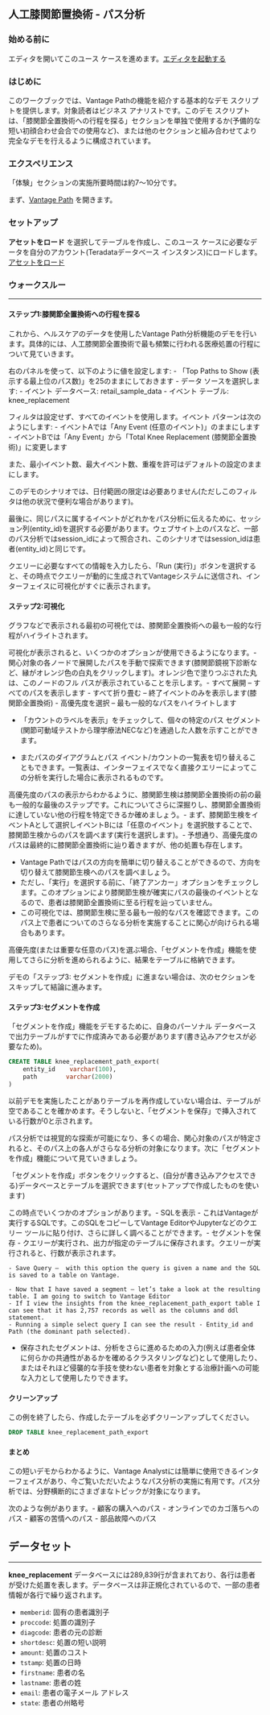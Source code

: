 人工膝関節置換術 - パス分析
---------------------------

### 始める前に

エディタを開いてこのユース ケースを進めます。[エディタを起動する](#data=%7B%22navigateTo%22:%22editor%22%7D)

### はじめに

このワークブックでは、Vantage Pathの機能を紹介する基本的なデモ スクリプトを提供します。対象読者はビジネス アナリストです。このデモ スクリプトは、「膝関節全置換術への行程を探る」セクションを単独で使用するか(予備的な短い初顔合わせ会合での使用など)、または他のセクションと組み合わせてより完全なデモを行えるように構成されています。

### エクスペリエンス

「体験」セクションの実施所要時間は約7～10分です。

まず、[Vantage Path](/path-analyzer) を開きます。

### セットアップ

**アセットをロード** を選択してテーブルを作成し、このユース ケースに必要なデータを自分のアカウント(Teradataデータベース インスタンス)にロードします。[アセットをロード](#data=%7B%22id%22:%22KneeReplacement%22%7D)

### ウォークスルー

------------------------------------------------------------------------

#### ステップ1:膝関節全置換術への行程を探る

これから、ヘルスケアのデータを使用したVantage Path分析機能のデモを行います。具体的には、人工膝関節全置換術で最も頻繁に行われる医療処置の行程について見ていきます。

右のパネルを使って、以下のように値を設定します: - 「Top Paths to Show (表示する最上位のパス数)」を25のままにしておきます - データ ソースを選択します: - イベント データベース: retail\_sample\_data - イベント テーブル: knee\_replacement

フィルタは設定せず、すべてのイベントを使用します。イベント パターンは次のようにします: - イベントAでは「Any Event (任意のイベント)」のままにします - イベントBでは「Any Event」から「Total Knee Replacement (膝関節全置換術)」に変更します

また、最小イベント数、最大イベント数、重複を許可はデフォルトの設定のままにします。

このデモのシナリオでは、日付範囲の限定は必要ありません(ただしこのフィルタは他の状況で便利な場合があります)。

最後に、同じパスに属するイベントがどれかをパス分析に伝えるために、セッション列(entity\_id)を選択する必要があります。ウェブサイト上のパスなど、一部のパス分析ではsession\_idによって照合され、このシナリオではsession\_idは患者(entity\_id)と同じです。

クエリーに必要なすべての情報を入力したら、「Run (実行)」ボタンを選択すると、その時点でクエリーが動的に生成されてVantageシステムに送信され、インターフェイスに可視化がすぐに表示されます。

#### ステップ2:可視化

グラフなどで表示される最初の可視化では、膝関節全置換術への最も一般的な行程がハイライトされます。

可視化が表示されると、いくつかのオプションが使用できるようになります。- 関心対象の各ノードで展開したパスを手動で探索できます(膝関節鏡視下診断など、縁がオレンジ色の白丸をクリックします)。オレンジ色で塗りつぶされた丸は、このノードのフル パスが表示されていることを示します。- すべて展開 – すべてのパスを表示します - すべて折り畳む – 終了イベントのみを表示します(膝関節全置換術) - 高優先度を選択 – 最も一般的なパスをハイライトします

-   「カウントのラベルを表示」をチェックして、個々の特定のパス セグメント(関節可動域テストから理学療法NECなど)を通過した人数を示すことができます。

-   またパスのダイアグラムとパス イベント/カウントの一覧表を切り替えることもできます。一覧表は、インターフェイスでなく直接クエリーによってこの分析を実行した場合に表示されるものです。

高優先度のパスの表示からわかるように、膝関節生検は膝関節全置換術の前の最も一般的な最後のステップです。これについてさらに深掘りし、膝関節全置換術に達していない他の行程を特定できるか確めましょう。- まず、膝関節生検をイベントAとして選択しイベントBには「任意のイベント」を選択肢することで、膝関節生検からのパスを調べます(実行を選択します)。- 予想通り、高優先度のパスは最終的に膝関節全置換術に辿り着きますが、他の処置も存在します。

-   Vantage Pathではパスの方向を簡単に切り替えることができるので、方向を切り替えて膝関節生検へのパスを調べましょう。  
-   ただし、「実行」を選択する前に、「終了アンカー」オプションをチェックします。このオプションにより膝関節生検が確実にパスの最後のイベントとなるので、患者は膝関節全置換術に至る行程を辿っていません。
-   この可視化では、膝関節生検に至る最も一般的なパスを確認できます。このパス上で患者についてのさらなる分析を実施することに関心が向けられる場合もあります。

高優先度(または重要な任意のパス)を選ぶ場合、「セグメントを作成」機能を使用してさらに分析を進められるように、結果をテーブルに格納できます。

デモの「ステップ3: セグメントを作成」に進まない場合は、次のセクションをスキップして結論に進みます。

#### ステップ3:セグメントを作成

「セグメントを作成」機能をデモするために、自身のパーソナル データベースで出力テーブルがすでに作成済みである必要があります(書き込みアクセスが必要なため)。

```sql
CREATE TABLE knee_replacement_path_export(
    entity_id    varchar(100),
    path        varchar(2000)
)
```

以前デモを実施したことがありテーブルを再作成していない場合は、テーブルが空であることを確かめます。そうしないと、「セグメントを保存」で挿入されている行数が0と示されます。

パス分析では視覚的な探索が可能になり、多くの場合、関心対象のパスが特定されると、そのパス上の各人がさらなる分析の対象になります。次に「セグメントを作成」機能について見ていきましょう。

「セグメントを作成」ボタンをクリックすると、(自分が書き込みアクセスできる)データベースとテーブルを選択できます(セットアップで作成したものを使います)

この時点でいくつかのオプションがあります。- SQLを表示 - これはVantageが実行するSQLです。このSQLをコピーしてVantage EditorやJupyterなどのクエリー ツールに貼り付け、さらに詳しく調べることができます。- セグメントを保存 - クエリーが実行され、出力が指定のテーブルに保存されます。クエリーが実行されると、行数が表示されます。

    - Save Query –  with this option the query is given a name and the SQL is saved to a table on Vantage.

    - Now that I have saved a segment – let’s take a look at the resulting table. I am going to switch to Vantage Editor
    - If I view the insights from the knee_replacement_path_export table I can see that it has 2,757 records as well as the columns and ddl statement.
    - Running a simple select query I can see the result - Entity_id and Path (the dominant path selected).

-   保存されたセグメントは、分析をさらに進めるための入力(例えば患者全体に何らかの共通性があるかを確めるクラスタリングなど)として使用したり、またはそれほど侵襲的な手技を使わない患者を対象とする治療計画への可能な入力として使用したりできます。

#### クリーンアップ

この例を終了したら、作成したテーブルを必ずクリーンアップしてください。

```sql
DROP TABLE knee_replacement_path_export
```

#### まとめ

この短いデモからわかるように、Vantage Analystには簡単に使用できるインターフェイスがあり、今ご覧いただいたようなパス分析の実施に有用です。パス分析では、分野横断的にさまざまなトピックが対象になります。

次のような例があります。- 顧客の購入へのパス - オンラインでのカゴ落ちへのパス - 顧客の苦情へのパス - 部品故障へのパス

データセット
------------

------------------------------------------------------------------------

**knee\_replacement** データベースには289,839行が含まれており、各行は患者が受けた処置を表します。データベースは非正規化されているので、一部の患者情報が各行で繰り返されます。

-   `memberid`: 固有の患者識別子
-   `proccode`: 処置の識別子
-   `diagcode`: 患者の元の診断
-   `shortdesc`: 処置の短い説明
-   `amount`: 処置のコスト
-   `tstamp`: 処置の日時
-   `firstname`: 患者の名
-   `lastname`: 患者の姓
-   `email`: 患者の電子メール アドレス
-   `state`: 患者の州略号
